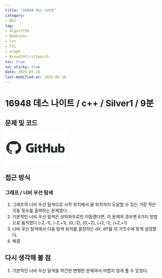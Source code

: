 ```yaml
---
title: "16948 데스 나이트"
category:
- BOJ
tag:
- Algorithm
- Baekjoon
- C++
- TIL
- Graph
- BreadthFirstSearch
toc: true
toc_sticky: true
date: 2025-03-16
last-modified-at: 2025-03-16
---
```


#   16948 데스 나이트 / c++ / Silver1 / 9분

## 문제 및 코드   
[<img src="https://github.com/Sho1007/sho1007.github.io/blob/main/assets/images/github-logo-vector.png?raw=true" width="200" height="100"/>](https://github.com/Sho1007/Algorithm/tree/main/%EB%B0%B1%EC%A4%80/Silver/16948.%E2%80%85%EB%8D%B0%EC%8A%A4%E2%80%85%EB%82%98%EC%9D%B4%ED%8A%B8)

## 접근 방식
### 그래프 / 너비 우선 탐색
1. 그래프의 너비 우선 탐색으로 시작 위치에서 끝 위치까지 도달할 수 있는 가장 적은 이동 횟수를 출력하는 문제였다.
2. 기본적인 너비 우선 탐색은 상하좌우로만 이동했다면, 이 문제의 경우엔 6가지 방법으로 움직였다 (-2,-1), (-2,+1), (0,-2), (0,+2), (+2,-1), (+2,+1)
3. 너비 우선 탐색에서 다음 탐색 위치를 결정하는 dX, dY를 이 가짓수에 맞게 설정했다.
4. 해결

## 다시 생각해 볼 점
1. 기본적인 너비 우선 탐색을 약간만 변형한 문제여서 어렵지 않게 풀 수 있었다.